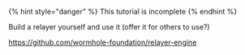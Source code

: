 
{% hint style="danger" %}
This tutorial is incomplete
{% endhint %}



Build a relayer yourself and use it (offer it for others to use?)

https://github.com/wormhole-foundation/relayer-engine